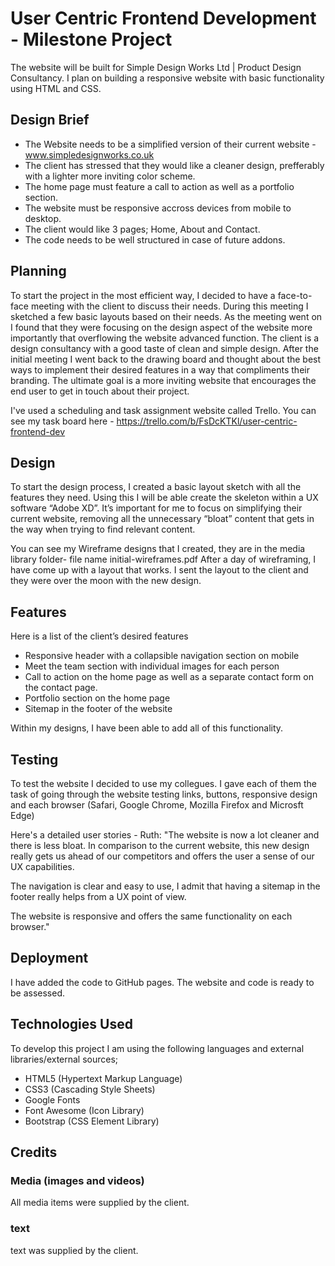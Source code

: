 # User Centric Frontend Development - Milestone Project

The website will be built for Simple Design Works Ltd | Product Design Consultancy. I plan on building a responsive website with basic functionality using HTML and CSS. 

## Design Brief
- The Website needs to be a simplified version of their current website - www.simpledesignworks.co.uk
- The client has stressed that they would like a cleaner design, prefferably with a lighter more inviting color scheme.
- The home page must feature a call to action as well as a portfolio section. 
- The website must be responsive accross devices from mobile to desktop. 
- The client would like 3 pages; Home, About and Contact.
- The code needs to be well structured in case of future addons. 

## Planning
To start the project in the most efficient way, I decided to have a face-to-face meeting with the client to discuss their needs. During this meeting I sketched a few basic layouts based on their needs. As the meeting went on I found that they were focusing on the design aspect of the website more importantly that overflowing the website advanced function. The client is a design consultancy with a good taste of clean and simple design. 
After the initial meeting I went back to the drawing board and thought about the best ways to implement their desired features in a way that compliments their branding. The ultimate goal is a more inviting website that encourages the end user to get in touch about their project.

I've used a scheduling and task assignment website called Trello. You can see my task board here - https://trello.com/b/FsDcKTKl/user-centric-frontend-dev
## Design 
To start the design process, I created a basic layout sketch with all the features they need. Using this I will be able create the skeleton within a UX software “Adobe XD”. It’s important for me to focus on simplifying their current website, removing all the unnecessary “bloat” content that gets in the way when trying to find relevant content. 

You can see my Wireframe designs that I created, they are in the media library folder- file name initial-wireframes.pdf
After a day of wireframing, I have come up with a layout that works. I sent the layout to the client and they were over the moon with the new design. 

## Features
Here is a list of the client’s desired features
-	Responsive header with a collapsible navigation section on mobile
-	Meet the team section with individual images for each person
-	Call to action on the home page as well as a separate contact form on the contact page. 
-	Portfolio section on the home page
-	Sitemap in the footer of the website

Within my designs, I have been able to add all of this functionality. 

## Testing 
To test the website I decided to use my collegues. I gave each of them the task of going through the website testing links, buttons, responsive design and each browser (Safari, Google Chrome, Mozilla Firefox and Microsft Edge)


Here's a detailed user stories - Ruth: "The website is now a lot cleaner and there is less bloat. In comparison to the current website, this new design really gets us ahead of our competitors and offers the user a sense of our UX capabilities. 

The navigation is clear and easy to use, I admit that having a sitemap in the footer really helps from a UX point of view.

The website is responsive and offers the same functionality on each browser."
## Deployment
I have added the code to GitHub pages. The website and code is ready to be assessed.
## Technologies Used
To develop this project I am using the following languages and external libraries/external sources;

- HTML5 (Hypertext Markup Language)
- CSS3 (Cascading Style Sheets)
- Google Fonts
- Font Awesome (Icon Library)
- Bootstrap (CSS Element Library)




## Credits 

### Media (images and videos)
All media items were supplied by the client.

### text
text was supplied by the client.